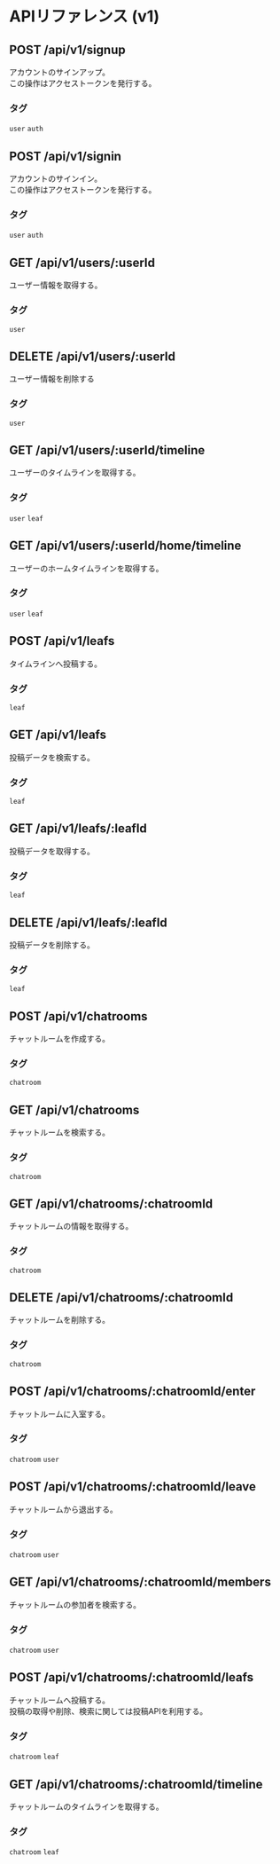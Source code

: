 # APIリファレンス (v1)

## POST /api/v1/signup
アカウントのサインアップ。\
この操作はアクセストークンを発行する。
### タグ
`user` `auth`

## POST /api/v1/signin
アカウントのサインイン。\
この操作はアクセストークンを発行する。
### タグ
`user` `auth`

## GET /api/v1/users/:userId
ユーザー情報を取得する。
### タグ
`user`

## DELETE /api/v1/users/:userId
ユーザー情報を削除する
### タグ
`user`

## GET /api/v1/users/:userId/timeline
ユーザーのタイムラインを取得する。
### タグ
`user` `leaf`

## GET /api/v1/users/:userId/home/timeline
ユーザーのホームタイムラインを取得する。
### タグ
`user` `leaf`

## POST /api/v1/leafs
タイムラインへ投稿する。
### タグ
`leaf`

## GET /api/v1/leafs
投稿データを検索する。
### タグ
`leaf`

## GET /api/v1/leafs/:leafId
投稿データを取得する。
### タグ
`leaf`

## DELETE /api/v1/leafs/:leafId
投稿データを削除する。
### タグ
`leaf`

## POST /api/v1/chatrooms
チャットルームを作成する。
### タグ
`chatroom`

## GET /api/v1/chatrooms
チャットルームを検索する。
### タグ
`chatroom`

## GET /api/v1/chatrooms/:chatroomId
チャットルームの情報を取得する。
### タグ
`chatroom`

## DELETE /api/v1/chatrooms/:chatroomId
チャットルームを削除する。
### タグ
`chatroom`

## POST /api/v1/chatrooms/:chatroomId/enter
チャットルームに入室する。
### タグ
`chatroom` `user`

## POST /api/v1/chatrooms/:chatroomId/leave
チャットルームから退出する。
### タグ
`chatroom` `user`

## GET /api/v1/chatrooms/:chatroomId/members
チャットルームの参加者を検索する。
### タグ
`chatroom` `user`

## POST /api/v1/chatrooms/:chatroomId/leafs
チャットルームへ投稿する。\
投稿の取得や削除、検索に関しては投稿APIを利用する。
### タグ
`chatroom` `leaf`

## GET /api/v1/chatrooms/:chatroomId/timeline
チャットルームのタイムラインを取得する。
### タグ
`chatroom` `leaf`
